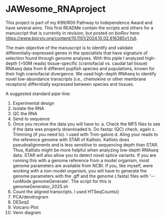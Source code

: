 # JAWesome_RNAproject
This project is part of my K99/R00 Pathway to Independence Award and have several aims. This first READMe contain the scripts and others for a manuscript that is currently in revision, but posted on bioRxv here: https://www.biorxiv.org/content/10.1101/2024.10.02.616385v1.full.

The main objective of the manuscript is to identify and validate differentially-expressed genes in the specialists that have signature of selection found through genome analyses. With this piple I analyzed high-depth (>50M reads) tissue-specific (craniofacial vs. caudal tail tissue) RNAseq data from 6 different pupfish species and populations, known for their high craniofacial divergence. We used high-depth RNAseq to identify novel low-abundance transcripts (i.e., chemokine or other membrane receptors) differntially expressed between species and tissues. 

A suggested standard pipe-line:
1. Experimental design
2. Isolate the RNA
3. QC the RNA
4. Send to sequence
5. Once you receive the data you will have to:
   a. Check the MF5 files to see if the data was properly downloaded
   b. Do fastqc (QC) check, again
   c. Trimming (if you need to). I used with Trim-galore
   d. Aling your reads to the reference genome with STAR of Kallisto. Kallisto does pseudoalignments and is less sensitive to sequencing depth than STAR. Thus, Kallisto might be more helpful when analyzing low-depth RNAseq data. STAR will also allow you to detect novel splice variants. If you are running this with a genome reference from a model organism, most genome parameters are available from NCBI. If you, like myself, were working with a non-model organism, you will have to generate the genome parameters with the .gff and the genome (.fasta) files with '--runMode genomeGenerate'. The script for this is genomeGenerator_2025.sh
5. Count the aligned transcripts. I used HTSeqCounts()
6. PCA/dendrogram
7. DESeq2
8. Volcano Plot
9. Venn diagram
   
   
